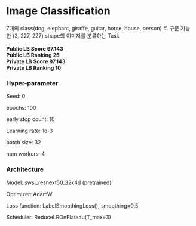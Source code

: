 # Image Classification
7개의 class(dog, elephant, giraffe, guitar, horse, house, person) 로 구분 가능한 (3, 227, 227) shape의 이미지를 분류하는 Task</br></br>
__Public LB Score 97.143__ </br>
__Public LB Ranking 25__ </br>
__Private LB Score 97.143__ </br>
__Private LB Ranking 10__ </br>

### Hyper-parameter

Seed: 0

epochs: 100

early stop count: 10

Learning rate: 1e-3

batch size: 32

num workers: 4

### Architecture

Model: swsl_resnext50_32x4d (pretrained)

Optimizer: AdamW

Loss function: LabelSmoothingLoss(), smoothing=0.5

Scheduler: ReduceLROnPlateau(T_max=3)

